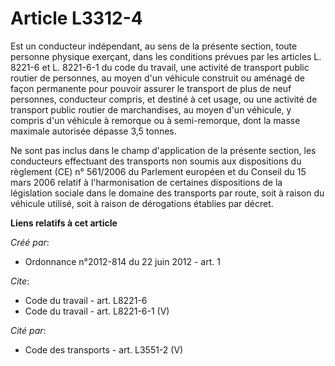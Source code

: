 # Article L3312-4

Est un conducteur indépendant, au sens de la présente section, toute personne physique exerçant, dans les conditions prévues
par les articles L. 8221-6 et L. 8221-6-1 du code du travail, une activité de transport public routier de personnes, au moyen
d'un véhicule construit ou aménagé de façon permanente pour pouvoir assurer le transport de plus de neuf personnes,
conducteur compris, et destiné à cet usage, ou une activité de transport public routier de marchandises, au moyen d'un
véhicule, y compris d'un véhicule à remorque ou à semi-remorque, dont la masse maximale autorisée dépasse 3,5 tonnes. 

Ne sont pas inclus dans le champ d'application de la présente section, les conducteurs effectuant des transports non soumis
aux dispositions du règlement (CE) n° 561/2006 du Parlement européen et du Conseil du 15 mars 2006 relatif à l'harmonisation
de certaines dispositions de la législation sociale dans le domaine des transports par route, soit à raison du véhicule
utilisé, soit à raison de dérogations établies par décret.

**Liens relatifs à cet article**

_Créé par_:

  - Ordonnance n°2012-814 du 22 juin 2012 - art. 1

_Cite_:

  - Code du travail - art. L8221-6
  - Code du travail - art. L8221-6-1 (V)

_Cité par_:

  - Code des transports - art. L3551-2 (V)
